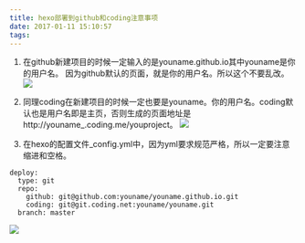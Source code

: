 ```yaml
---
title: hexo部署到github和coding注意事项
date: 2017-01-11 15:10:57
tags:
---
```



1. 在github新建项目的时候一定输入的是youname.github.io其中youname是你的用户名。
因为github默认的页面，就是你的用户名。所以这个不要乱改。
![](http://ojlt0g866.bkt.clouddn.com/da-png-githubproject.png)
1. 同理coding在新建项目的时候一定也要是youname。你的用户名。coding默认也是用户名即是主页，否则生成的页面地址是http://youname_.coding.me/youproject。
![](http://ojlt0g866.bkt.clouddn.com/da-png-codingreg.png)

1. 在hexo的配置文件_config.yml中，因为yml要求规范严格，所以一定要注意缩进和空格。
```
deploy:
  type: git
  repo: 
	github: git@github.com:youname/youname.github.io.git
	coding: git@git.coding.net:youname/youname.git
  branch: master
```
![](http://ojlt0g866.bkt.clouddn.com/da-png-watch.png)

	
